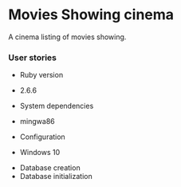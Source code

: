 # Movies Showing cinema
A cinema listing of movies showing.

### User stories

* Ruby version
 - 2.6.6
* System dependencies
 - mingwa86
* Configuration
 - Windows 10
* Database creation
* Database initialization
